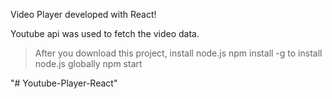 Video Player developed with React!

Youtube api was used to fetch the video data.


> After you download this project, install node.js
> npm install -g to install node.js globally
> npm start

"# Youtube-Player-React" 

